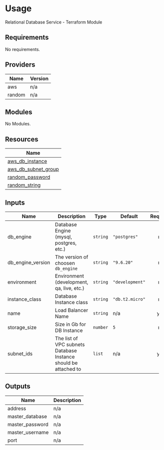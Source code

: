# Usage

<!--- BEGIN_TF_DOCS --->
Relational Database Service - Terraform Module

## Requirements

No requirements.

## Providers

| Name | Version |
|------|---------|
| aws | n/a |
| random | n/a |

## Modules

No Modules.

## Resources

| Name |
|------|
| [aws_db_instance](https://registry.terraform.io/providers/hashicorp/aws/latest/docs/resources/db_instance) |
| [aws_db_subnet_group](https://registry.terraform.io/providers/hashicorp/aws/latest/docs/resources/db_subnet_group) |
| [random_password](https://registry.terraform.io/providers/hashicorp/random/latest/docs/resources/password) |
| [random_string](https://registry.terraform.io/providers/hashicorp/random/latest/docs/resources/string) |

## Inputs

| Name | Description | Type | Default | Required |
|------|-------------|------|---------|:--------:|
| db\_engine | Database Engine (mysql, postgres, etc.) | `string` | `"postgres"` | no |
| db\_engine\_version | The version of choosen `db_engine` | `string` | `"9.6.20"` | no |
| environment | Environment (development, qa, live, etc.) | `string` | `"development"` | no |
| instance\_class | Database Instance class | `string` | `"db.t2.micro"` | no |
| name | Load Balancer Name | `string` | n/a | yes |
| storage\_size | Size in Gb for DB Instance | `number` | `5` | no |
| subnet\_ids | The list of VPC subnets Database Instance should be attached to | `list` | n/a | yes |

## Outputs

| Name | Description |
|------|-------------|
| address | n/a |
| master\_database | n/a |
| master\_password | n/a |
| master\_username | n/a |
| port | n/a |

<!--- END_TF_DOCS --->

